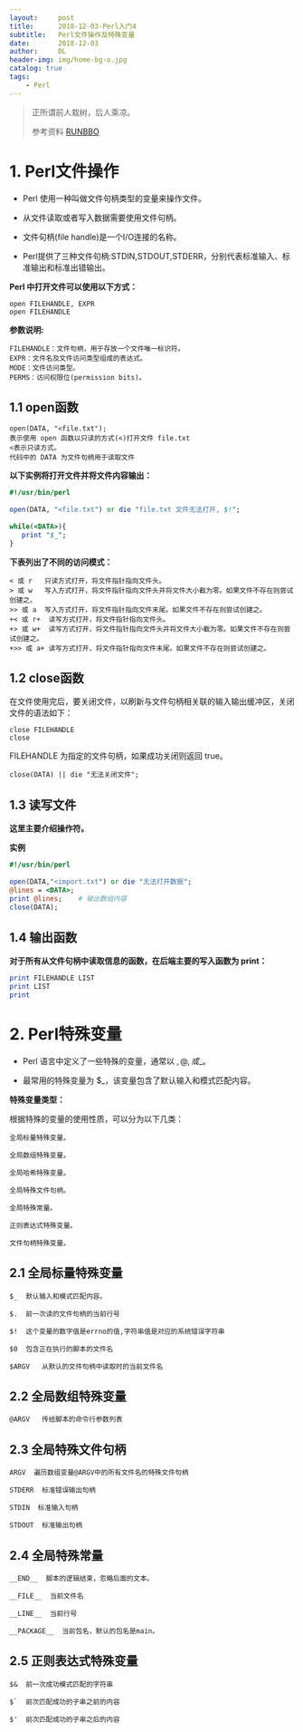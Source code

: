 ```yaml
---
layout:     post
title:      2018-12-03-Perl入门4
subtitle:   Perl文件操作及特殊变量
date:       2018-12-03
author:     DL
header-img: img/home-bg-o.jpg
catalog: true
tags:
    - Perl
---
```


> 正所谓前人栽树，后人乘凉。
> 
> 参考资料
> [RUNBBO](http://www.runoob.com/)

# 1. Perl文件操作

- Perl 使用一种叫做文件句柄类型的变量来操作文件。

- 从文件读取或者写入数据需要使用文件句柄。

- 文件句柄(file handle)是一个I/O连接的名称。

- Perl提供了三种文件句柄:STDIN,STDOUT,STDERR，分别代表标准输入、标准输出和标准出错输出。

**Perl 中打开文件可以使用以下方式：**

	open FILEHANDLE, EXPR
	open FILEHANDLE
**参数说明:**

	FILEHANDLE：文件句柄，用于存放一个文件唯一标识符。
	EXPR：文件名及文件访问类型组成的表达式。
	MODE：文件访问类型。
	PERMS：访问权限位(permission bits)。

## 1.1 open函数

	open(DATA, "<file.txt");
	表示使用 open 函数以只读的方式(<)打开文件 file.txt
	<表示只读方式。
	代码中的 DATA 为文件句柄用于读取文件

**以下实例将打开文件并将文件内容输出：**
```Perl
#!/usr/bin/perl
 
open(DATA, "<file.txt") or die "file.txt 文件无法打开, $!";
 
while(<DATA>){
   print "$_";
}
```
**下表列出了不同的访问模式：**

	< 或 r	只读方式打开，将文件指针指向文件头。
	> 或 w	写入方式打开，将文件指针指向文件头并将文件大小截为零。如果文件不存在则尝试创建之。
	>> 或 a	写入方式打开，将文件指针指向文件末尾。如果文件不存在则尝试创建之。
	+< 或 r+	 读写方式打开，将文件指针指向文件头。
	+> 或 w+	 读写方式打开，将文件指针指向文件头并将文件大小截为零。如果文件不存在则尝试创建之。
	+>> 或 a+ 读写方式打开，将文件指针指向文件末尾。如果文件不存在则尝试创建之。

## 1.2 close函数
在文件使用完后，要关闭文件，以刷新与文件句柄相关联的输入输出缓冲区，关闭文件的语法如下：

	close FILEHANDLE
	close
FILEHANDLE 为指定的文件句柄，如果成功关闭则返回 true。

	close(DATA) || die "无法关闭文件";

## 1.3 读写文件
**这里主要介绍<FILEHANDLE>操作符。**

**实例**
```Perl
#!/usr/bin/perl
 
open(DATA,"<import.txt") or die "无法打开数据";
@lines = <DATA>;
print @lines;    # 输出数组内容
close(DATA);
```
## 1.4 输出函数
**对于所有从文件句柄中读取信息的函数，在后端主要的写入函数为 print：**

```Perl
print FILEHANDLE LIST
print LIST
print
```

# 2. Perl特殊变量

- Perl 语言中定义了一些特殊的变量，通常以 $, @, 或 % 作为前缀，例如：$_。

- 最常用的特殊变量为 $_，该变量包含了默认输入和模式匹配内容。
 
**特殊变量类型：**

根据特殊的变量的使用性质，可以分为以下几类：

	全局标量特殊变量。

	全局数组特殊变量。

	全局哈希特殊变量。

	全局特殊文件句柄。

	全局特殊常量。

	正则表达式特殊变量。

	文件句柄特殊变量。

## 2.1 全局标量特殊变量

	$_	默认输入和模式匹配内容。

	$.	前一次读的文件句柄的当前行号

	$!	这个变量的数字值是errno的值,字符串值是对应的系统错误字符串

	$0	包含正在执行的脚本的文件名

	$ARGV	从默认的文件句柄中读取时的当前文件名

## 2.2 全局数组特殊变量

	@ARGV	传给脚本的命令行参数列表

## 2.3 全局特殊文件句柄

	ARGV  遍历数组变量@ARGV中的所有文件名的特殊文件句柄

	STDERR  标准错误输出句柄

	STDIN  标准输入句柄

	STDOUT  标准输出句柄

## 2.4 全局特殊常量

	__END__  脚本的逻辑结束，忽略后面的文本。

	__FILE__  当前文件名

	__LINE__  当前行号

	__PACKAGE__  当前包名，默认的包名是main。

## 2.5 正则表达式特殊变量

	$&  前一次成功模式匹配的字符串

	$`  前次匹配成功的子串之前的内容

	$'  前次匹配成功的子串之后的内容
